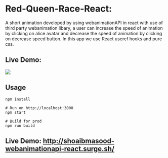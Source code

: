 # Red-Queen-Race-React:
A short animation developed by using webanimationAPI in react with use of third party  webanimation libary, a user can increase the speed of animation by clicking on alice avatar and decrease the speed of animation by clicking on decrease speed button. In this app we use React useref hooks and pure css.

## Live Demo:
![](https://github.com/shoaibmasood/Project4a-Red-Queen-s-Race-WebAnimationAPI/blob/master/src/images/projectdemo.gif)


## Usage
```
npm install

# Run on http://localhost:3000
npm start

# Build for prod
npm run build
````
## Live Demo: http://shoaibmasood-webanimationapi-react.surge.sh/

